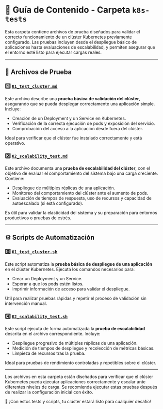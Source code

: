 # 📂 Guía de Contenido - Carpeta `k8s-tests`

Esta carpeta contiene archivos de prueba diseñados para validar el correcto funcionamiento de un clúster Kubernetes previamente configurado. Las pruebas incluyen desde el despliegue básico de aplicaciones hasta evaluaciones de escalabilidad, y permiten asegurar que el entorno esté listo para ejecutar cargas reales.

---

## 🧪 Archivos de Prueba

### 1️⃣ [`01_test_cluster.md`](../k8s-tests/01_test_cluster.md)

Este archivo describe una **prueba básica de validación del clúster**, asegurando que se pueda desplegar correctamente una aplicación simple. Incluye:

- Creación de un Deployment y un Service en Kubernetes.
- Verificación de la correcta ejecución de pods y exposición del servicio.
- Comprobación del acceso a la aplicación desde fuera del clúster.

Ideal para verificar que el clúster fue instalado correctamente y está operativo.

### 2️⃣ [`02_scalability_test.md`](../k8s-tests/02_scalability_test.md)

Este archivo documenta una **prueba de escalabilidad del clúster**, con el objetivo de evaluar el comportamiento del sistema bajo una carga creciente. Contiene:

- Despliegue de múltiples réplicas de una aplicación.
- Monitoreo del comportamiento del clúster ante el aumento de pods.
- Evaluación de tiempos de respuesta, uso de recursos y capacidad de autoescalado (si está configurado).

Es útil para validar la elasticidad del sistema y su preparación para entornos productivos o pruebas de estrés.

---

## ⚙️ Scripts de Automatización

### 3️⃣ [`01_test_cluster.sh`](../k8s-tests/files/01_test_cluster.sh)

Este script automatiza la **prueba básica de despliegue de una aplicación** en el clúster Kubernetes. Ejecuta los comandos necesarios para:

- Crear un Deployment y un Service.
- Esperar a que los pods estén listos.
- Imprimir información de acceso para validar el despliegue.

Útil para realizar pruebas rápidas y repetir el proceso de validación sin intervención manual.

### 4️⃣ [`02_scalability_test.sh`](../k8s-tests/files/02_scalability_test.sh)

Este script ejecuta de forma automatizada la **prueba de escalabilidad** descrita en el archivo correspondiente. Incluye:

- Despliegue progresivo de múltiples réplicas de una aplicación.
- Medición de tiempos de despliegue y recolección de métricas básicas.
- Limpieza de recursos tras la prueba.

Ideal para pruebas de rendimiento controladas y repetibles sobre el clúster.

---

Los archivos en esta carpeta están diseñados para verificar que el clúster Kubernetes pueda ejecutar aplicaciones correctamente y escalar ante diferentes niveles de carga. Se recomienda ejecutar estas pruebas después de realizar la configuración inicial con éxito.

🚀 ¡Con estos tests y scripts, tu clúster estará listo para cualquier desafío!
